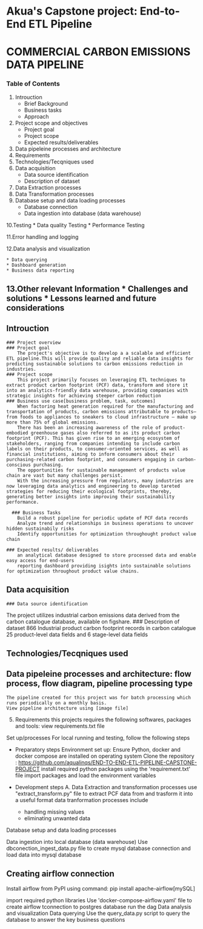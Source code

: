 # Akua's Capstone project: End-to-End ETL Pipeline
# COMMERCIAL CARBON EMISSIONS DATA PIPELINE

### Table of Contents
1. Introuction
     * Brief Background
     * Business tasks
     *  Approach
2. Project scope and objectives
    * Project goal
    * Project scope
   * Expected results/deliverables
3. Data pipeleine processes and architecture
4. Requirements
5. Technologies/Tecqniques used
6. Data acquisition
     * Data source identification
     * Description of dataset 
7. Data Extraction processes
8. Data Transformation processes
9. Database setup and data loading processes
    * Database connection
    * Data ingestion into database (data warehouse)

10.Testing
    * Data quality Testing
    * Performance Testing

11.Error handling and logging

12.Data analysis and visualization

    * Data querying
    * Dashboard generation
    * Business data reporting

13.Other relevant Information
    * Challenges and solutions
    * Lessons learned and future considerations
-----------------------------------------------------------------------------------------------------------------------------------------------------------------------------
## Introuction
    ### Project overview
    ### Project goal
        The project's objective is to develop a a scalable and efficient 	ETL pipeline.This will provide quality and reliable data insights for predicting sustainable solutions to carbon emissions reduction in industries. 
    ### Project scope
        This project primarily focuses on leveraging ETL techniques to extract product carbon footprint (PCF) data, transform and store it into an analytics-friendly data warehouse, providing companies with strategic insights for achieving steeper carbon reduction
    ### Business use case[business problem, task, outcomes]
        When factoring heat generation required for the manufacturing and transportation of products, carbon emissions attributable to products– from foods to appliances to sneakers to cloud infrastructure – make up more than 75% of global emissions. 
        There has been an increasing awareness of the role of product-embodied greenhouse gases also referred to as its product carbon footprint (PCF). This has given rise to an emerging ecosystem of stakeholders, ranging from companies intending to include carbon labels on their products, to consumer-oriented services, as well as financial institutions, aiming to inform consumers about their purchasing-related carbon footprint, and consumers engaging in carbon-conscious purchasing. 
        The opportunities for sustainable management of products value chain are vast but many challenges persist.
        With the increasing pressure from regulators, many industries are now leveraging data analytics and engineering to develop tareted strategies for reducing their ecological footprints, thereby, generating better insights into improving their sustainability performance.  

      ### Business Tasks
        Build a robust pipeline for periodic update of PCF data records
        Analyze trend and relationships in business operations to uncover hidden sustainabily risks
        Identify opportunities for optimization throughought product value chain 

    ### Expected results/ deliverables
        an analytical database designed to store processed data and enable easy access for end-users
        reporting dashboard providing isights into sustainable solutions for optimization throughout product value chains.
## Data acquisition
    ### Data source identification
The project utilizes industrial carbon emissions data derived from the carbon catalogue database, available on figshare.
    ### Description of dataset 
    	866 Industrial product carbon footprint records in carbon catalogue
	25 product-level data fields and 6 stage-level data fields

## Technologies/Tecqniques used

## Data pipeleine processes and architecture: flow process, flow diagram, pipeline processing type
    The pipeline created for this project was for batch processing which runs periodically on a monthly basis. 
    View pipeline architecture using [image file]
5. Requirements
this projects requires the following softwares, packages and tools:
view requirements.txt file

Set up/processes
For local running and testing, follow the following steps
- Preparatory steps
Environment set up:
Ensure Python, docker and docker compose are installed on operating system
Clone the repository : https://github.com/aqualinqs/END-TO-END-ETL-PIPELINE-CAPSTONE-PROJECT
install required python packages using the 'requirement.txt' file
import packages and load the environment variables

- Development steps
A. Data Extraction and transformation processes
    use "extract_transform.py" file to extract PCF data from and trasform it into a useful format
    data tranformation processes include
    - handling missing values
    - eliminating unwanted data

Database setup and data loading processes
     
Data ingestion into local database (data warehouse)
    Use dbconection_ingest_data.py file to create mysql database connection and load data into mysql database
    
    
## Creating airflow connection
Install airflow from PyPI using command:
pip install apache-airflow[mySQL]

import required python libraries
Use 'docker-compose-airflow.yaml' file to create airflow tconnection to postgres database 
run the dag
Data analysis and visualization
    Data querying
    Use the query_data.py script to query the database to answer the key business questions
